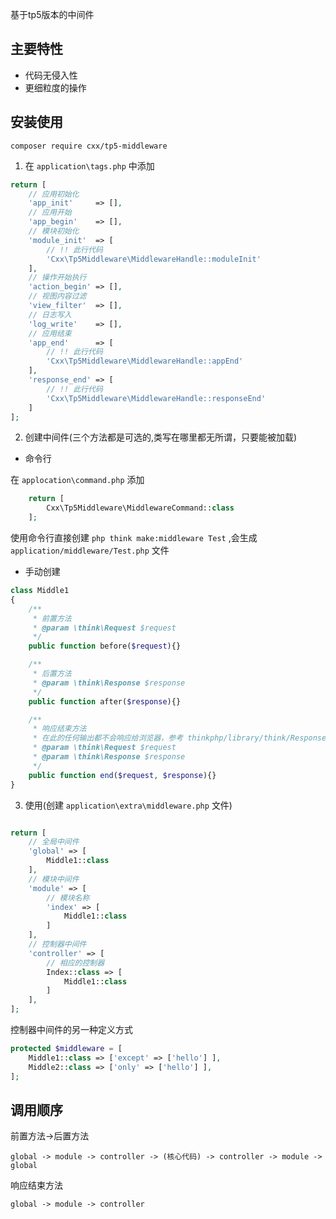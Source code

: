 基于tp5版本的中间件

## 主要特性

* 代码无侵入性
* 更细粒度的操作

## 安装使用

`composer require cxx/tp5-middleware`

1. 在 `application\tags.php` 中添加
```php
return [
    // 应用初始化
    'app_init'     => [],
    // 应用开始
    'app_begin'    => [],
    // 模块初始化
    'module_init'  => [
        // !! 此行代码
        'Cxx\Tp5Middleware\MiddlewareHandle::moduleInit'
    ],
    // 操作开始执行
    'action_begin' => [],
    // 视图内容过滤
    'view_filter'  => [],
    // 日志写入
    'log_write'    => [],
    // 应用结束
    'app_end'      => [
        // !! 此行代码
        'Cxx\Tp5Middleware\MiddlewareHandle::appEnd'
    ],
    'response_end' => [
        // !! 此行代码
        'Cxx\Tp5Middleware\MiddlewareHandle::responseEnd'
    ]
];

```
2. 创建中间件(三个方法都是可选的,类写在哪里都无所谓，只要能被加载)


 * 命令行
 
 在 `applocation\command.php` 添加
```php
    return [
        Cxx\Tp5Middleware\MiddlewareCommand::class
    ];
```
  使用命令行直接创建 `php think make:middleware Test` ,会生成 `application/middleware/Test.php` 文件

 * 手动创建
```php
class Middle1
{
    /**
     * 前置方法
     * @param \think\Request $request
     */
    public function before($request){}

    /**
     * 后置方法
     * @param \think\Response $response
     */
    public function after($response){}

    /**
     * 响应结束方法
     * 在此的任何输出都不会响应给浏览器，参考 thinkphp/library/think/Response.php 128行代码
     * @param \think\Request $request
     * @param \think\Response $response
     */
    public function end($request, $response){}
}
```
3. 使用(创建 `application\extra\middleware.php` 文件)
```php

return [
    // 全局中间件
    'global' => [
        Middle1::class
    ],
    // 模块中间件
    'module' => [
        // 模块名称
        'index' => [
            Middle1::class
        ]
    ],
    // 控制器中间件
    'controller' => [
        // 相应的控制器
        Index::class => [
            Middle1::class
        ]
    ],
];
```

控制器中间件的另一种定义方式
```php
protected $middleware = [
    Middle1::class => ['except' => ['hello'] ],
    Middle2::class => ['only' => ['hello'] ],
];

```

## 调用顺序
前置方法->后置方法

`global -> module -> controller -> (核心代码) -> controller -> module -> global`

响应结束方法

`global -> module -> controller`
